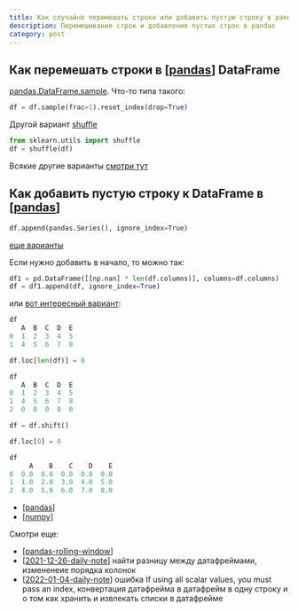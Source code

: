 ```yaml
---
title: Как случайно перемешать строки или добавить пустую строку в pandas
description: Перемешивание строк и добавление пустых строк в pandas
category: post
---
```

## Как перемешать строки в [[pandas]] DataFrame

[pandas.DataFrame.sample](https://pandas.pydata.org/pandas-docs/stable/reference/api/pandas.DataFrame.sample.html). Что-то типа такого:

```python
df = df.sample(frac=1).reset_index(drop=True)
```

Другой вариант [shuffle](https://scikit-learn.org/stable/modules/generated/sklearn.utils.shuffle.html)

```python
from sklearn.utils import shuffle
df = shuffle(df)
```

Всякие другие варианты [смотри тут](https://stackoverflow.com/questions/29576430/shuffle-dataframe-rows)

## Как добавить пустую строку к DataFrame в [[pandas]]

```python
df.append(pandas.Series(), ignore_index=True)
```

[еще варианты](https://stackoverflow.com/questions/39998262/append-an-empty-row-in-dataframe-using-pandas)

Если нужно добавить в начало, то можно так:

```python
df1 = pd.DataFrame([[np.nan] * len(df.columns)], columns=df.columns)
df = df1.append(df, ignore_index=True)
```

или [вот интересный вариант](https://stackoverflow.com/a/51136688/15966204):

```python
df
   A  B  C  D  E
0  1  2  3  4  5
1  4  5  6  7  8

df.loc[len(df)] = 0

df
   A  B  C  D  E
0  1  2  3  4  5
1  4  5  6  7  8
2  0  0  0  0  0

df = df.shift()

df.loc[0] = 0

df
     A    B    C    D    E
0  0.0  0.0  0.0  0.0  0.0
1  1.0  2.0  3.0  4.0  5.0
2  4.0  5.0  6.0  7.0  8.0
```

- [[pandas]]
- [[numpy]]

Смотри еще:

- [[pandas-rolling-window]]
- [[2021-12-26-daily-note]] найти разницу между датафреймами, измененеие порядка колонок
- [[2022-01-04-daily-note]] ошибка If using all scalar values, you must pass an index, конвертация датафрейма в датафрейм в одну строку и о том как хранить и извлекать списки в датафрейме

[//begin]: # "Autogenerated link references for markdown compatibility"
[pandas]: ../notes/pandas "Pandas"
[pandas]: ../notes/pandas "Pandas"
[pandas]: ../notes/pandas "Pandas"
[numpy]: ../notes/numpy "Numpy"
[pandas-rolling-window]: ../notes/pandas-rolling-window "Pandas rolling window - скользящие средние в pandas"
[2021-12-26-daily-note]: 2021-12-26-daily-note "Немного трюков с python - работа с csv, парсинг html и другое"
[2022-01-04-daily-note]: 2022-01-04-daily-note "Proxy в selenium, запуск локального smtp и несколько вопросов про pandas"
[//end]: # "Autogenerated link references"